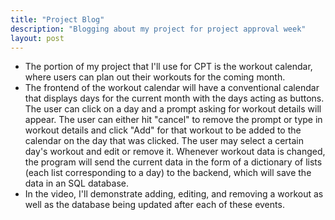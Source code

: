 ```yaml
---
title: "Project Blog"
description: "Blogging about my project for project approval week"
layout: post
---
```


- The portion of my project that I'll use for CPT is the workout calendar, where users can plan out their workouts for the coming month.
- The frontend of the workout calendar will have a conventional calendar that displays days for the current month with the days acting as buttons. The user can click on a day and a prompt asking for workout details will appear. The user can either hit "cancel" to remove the prompt or type in workout details and click "Add" for that workout to be added to the calendar on the day that was clicked. The user may select a certain day's workout and edit or remove it. Whenever workout data is changed, the program will send the current data in the form of a dictionary of lists (each list corresponding to a day) to the backend, which will save the data in an SQL database.
- In the video, I'll demonstrate adding, editing, and removing a workout as well as the database being updated after each of these events.